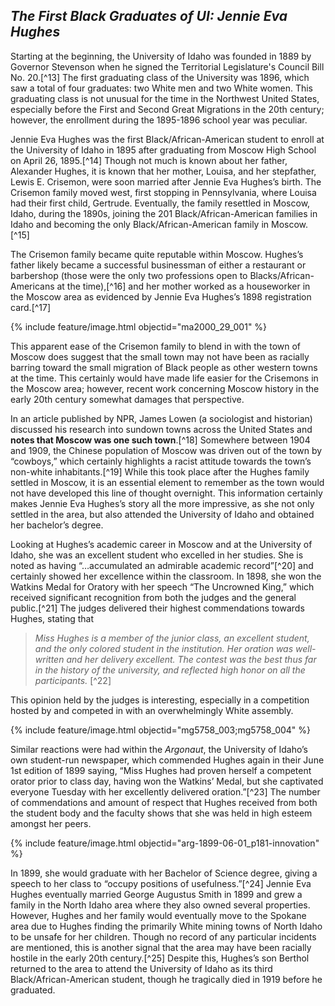 ## _The First Black Graduates of UI: Jennie Eva Hughes_ ##

Starting at the beginning, the University of Idaho was founded in 1889 by Governor Stevenson when he signed the Territorial Legislature's Council Bill No. 20.[^13] The first graduating class of the University was 1896, which saw a total of four graduates: two White men and two White women. This graduating class is not unusual for the time in the Northwest United States, especially before the First and Second Great Migrations in the 20th century; however, the enrollment during the 1895-1896 school year was peculiar. 

Jennie Eva Hughes was the first Black/African-American student to enroll at the University of Idaho in 1895 after graduating from Moscow High School on April 26, 1895.[^14] Though not much is known about her father, Alexander Hughes, it is known that her mother, Louisa, and her stepfather, Lewis E. Crisemon, were soon married after Jennie Eva Hughes’s birth. The Crisemon family moved west, first stopping in Pennsylvania, where Louisa had their first child, Gertrude. Eventually, the family resettled in Moscow, Idaho, during the 1890s, joining the 201 Black/African-American families in Idaho and becoming the only Black/African-American family in Moscow.[^15]  

The Crisemon family became quite reputable within Moscow. Hughes’s father likely became a successful businessman of either a restaurant or barbershop (those were the only two professions open to Blacks/African-Americans at the time),[^16] and her mother worked as a houseworker in the Moscow area as evidenced by Jennie Eva Hughes’s 1898 registration card.[^17]

{% include feature/image.html objectid="ma2000_29_001" %}

This apparent ease of the Crisemon family to blend in with the town of Moscow does suggest that the small town may not have been as racially barring toward the small migration of Black people as other western towns at the time. This certainly would have made life easier for the Crisemons in the Moscow area; however, recent work concerning Moscow history in the early 20th century somewhat damages that perspective. 

In an article published by NPR, James Lowen (a sociologist and historian) discussed his research into sundown towns across the United States and **notes that Moscow was one such town**.[^18] Somewhere between 1904 and 1909, the Chinese population of Moscow was driven out of the town by “cowboys,” which certainly highlights a racist attitude towards the town’s non-white inhabitants.[^19] While this took place after the Hughes family settled in Moscow, it is an essential element to remember as the town would not have developed this line of thought overnight. This information certainly makes Jennie Eva Hughes’s story all the more impressive, as she not only settled in the area, but also attended the University of Idaho and obtained her bachelor’s degree. 

Looking at Hughes’s academic career in Moscow and at the University of Idaho, she was an excellent student who excelled in her studies. She is noted as having “…accumulated an admirable academic record”[^20] and certainly showed her excellence within the classroom. In 1898, she won the Watkins Medal for Oratory with her speech “The Uncrowned King,” which received significant recognition from both the judges and the general public.[^21]  The judges delivered their highest commendations towards Hughes, stating that

> *Miss Hughes is a member of the junior class, an excellent student, and the only colored student in the institution. Her oration was well-written and her delivery excellent. The contest was the best thus far in the history of the university, and reflected high honor on all the participants.* [^22]

This opinion held by the judges is interesting, especially in a competition hosted by and competed in with an overwhelmingly White assembly. 

{% include feature/image.html objectid="mg5758_003;mg5758_004" %}

Similar reactions were had within the _Argonaut_, the University of Idaho’s own student-run newspaper, which commended Hughes again in their June 1st edition of 1899 saying, “Miss Hughes had proven herself a competent orator prior to class day, having won the Watkins’ Medal, but she captivated everyone Tuesday with her excellently delivered oration.”[^23] The number of commendations and amount of respect that Hughes received from both the student body and the faculty shows that she was held in high esteem amongst her peers. 

{% include feature/image.html objectid="arg-1899-06-01_p181-innovation" %}

In 1899, she would graduate with her Bachelor of Science degree, giving a speech to her class to “occupy positions of usefulness.”[^24] Jennie Eva Hughes eventually married George Augustus Smith in 1899 and grew a family in the North Idaho area where they also owned several properties. However, Hughes and her family would eventually move to the Spokane area due to Hughes finding the primarily White mining towns of North Idaho to be unsafe for her children. Though no record of any particular incidents are mentioned, this is another signal that the area may have been racially hostile in the early 20th century.[^25] Despite this, Hughes’s son Berthol returned to the area to attend the University of Idaho as its third Black/African-American student, though he tragically died in 1919 before he graduated. 